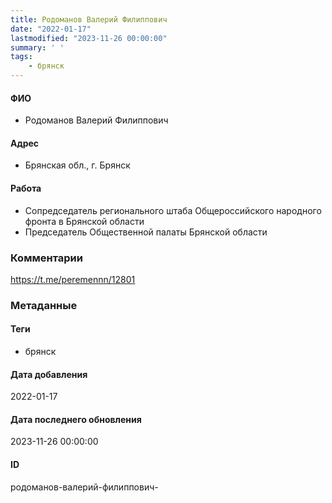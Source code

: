```yaml
---
title: Родоманов Валерий Филиппович
date: "2022-01-17"
lastmodified: "2023-11-26 00:00:00"
summary: ' '
tags: 
    - брянск
---
```

<!--# pp1-->
<!--## Фигурант-->
<!--### Личные данные-->
#### ФИО
- Родоманов Валерий Филиппович
#### Адрес
- Брянская обл., г. Брянск
#### Работа
- Сопредседатель регионального штаба Общероссийского народного фронта в Брянской области
- Председатель Общественной палаты Брянской области
### Комментарии
https://t.me/peremennn/12801
### Метаданные
#### Теги
- брянск
#### Дата добавления
2022-01-17
#### Дата последнего обновления
2023-11-26 00:00:00
#### ID
родоманов-валерий-филиппович-
<!--## END;-->
